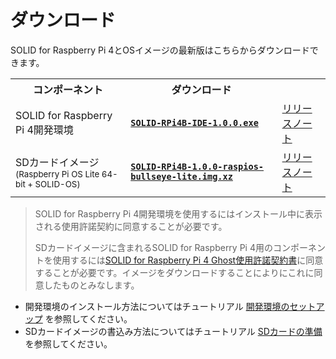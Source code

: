 # ダウンロード

SOLID for Raspberry Pi 4とOSイメージの最新版はこちらからダウンロードできます。

<table>
    <tr>
        <th>コンポーネント
        <th>ダウンロード
        <th>
    </tr>
    <tr>
        <td>SOLID for Raspberry Pi 4開発環境
        <td><a href="https://solid.kmckk.com/rpi4/download/SOLID-RPI4B-IDE-1.0.0.exe"><b><code>SOLID-RPi4B-IDE-1.0.0.exe</code></b></a>
        <td><a href="releases-devenv.md">リリースノート
    </tr>
    <tr>
        <td>SDカードイメージ<br><sup>(Raspberry Pi OS Lite 64-bit + SOLID-OS)</sup>
        <td><a href="https://solid.kmckk.com/rpi4/download/SOLID-RPi4B-1.0.0-raspios-bullseye-lite.img.xz"><b><code>SOLID-RPi4B-1.0.0-raspios-bullseye-lite.img.xz</code></b></a>
        <td><a href="releases-os.md">リリースノート
    </tr>
</table>

<!-- TODO: Replace links -->

> SOLID for Raspberry Pi 4開発環境を使用するにはインストール中に表示される使用許諾契約に同意することが必要です。
>
> SDカードイメージに含まれるSOLID for Raspberry Pi 4用のコンポーネントを使用するには[SOLID for Raspberry Pi 4 Ghost使用許諾契約書](eula-ghost.md)に同意することが必要です。イメージをダウンロードすることによりにこれに同意したものとみなします。

- 開発環境のインストール方法についてはチュートリアル [開発環境のセットアップ](setup-devenv.md) を参照してください。
- SDカードイメージの書込み方法についてはチュートリアル [SDカードの準備](flashing-sd-card.md) を参照してください。


